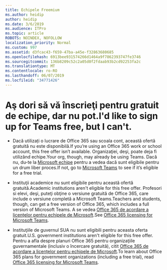 ```yaml
---
title: Echipele Freemium
ms.author: heidip
author: heidip
ms.date: 3/6/2019
ms.audience: ITPro
ms.topic: article
ROBOTS: NOINDEX, NOFOLLOW
localization_priority: Normal
ms.custom: 997
ms.assetid: d3fcac43-f659-47ba-a45e-f32863680685
ms.openlocfilehash: 6913bee931574266d1464a9f7862393747fe3746
ms.sourcegitcommit: 136b8209c52c2a05d0f2fdaab93b2cd92253fa2c
ms.translationtype: MT
ms.contentlocale: ro-RO
ms.lasthandoff: 06/07/2019
ms.locfileid: "34771426"
---
```

# <a name="id-like-to-sign-up-for-teams-free-but-i-cant"></a><span data-ttu-id="c4615-102">Aş dori să vă înscrieţi pentru gratuit de echipe, dar nu pot.</span><span class="sxs-lookup"><span data-stu-id="c4615-102">I'd like to sign up for Teams free, but I can't.</span></span>

- <span data-ttu-id="c4615-103">Dacă utilizați o lucrare de Office 365 sau scoala cont, această ofertă gratuită nu este disponibilă.</span><span class="sxs-lookup"><span data-stu-id="c4615-103">If you’re using an Office 365 work or school account, this free offer isn’t available.</span></span> <span data-ttu-id="c4615-104">Organizaţiei, deşi, poate deja fi utilizând echipe.</span><span class="sxs-lookup"><span data-stu-id="c4615-104">Your org, though, may already be using Teams.</span></span> <span data-ttu-id="c4615-105">Dacă nu, du-te la [Microsoft echipe](https://products.office.com/microsoft-teams/group-chat-software) pentru a vedea dacă sunt eligibile pentru un drum liber proces.</span><span class="sxs-lookup"><span data-stu-id="c4615-105">If not, go to [Microsoft Teams](https://products.office.com/microsoft-teams/group-chat-software) to see if it’s eligible for a free trial.</span></span>

- <span data-ttu-id="c4615-106">Instituţii academice nu sunt eligibile pentru această ofertă gratuită.</span><span class="sxs-lookup"><span data-stu-id="c4615-106">Academic institutions aren't eligible for this free offer.</span></span> <span data-ttu-id="c4615-107">Profesori si elevi, deşi, puteţi obţine o versiune gratuită de Office 365, care include o versiune completă a Microsoft Teams.</span><span class="sxs-lookup"><span data-stu-id="c4615-107">Teachers and students, though, can get a free version of Office 365, which includes a full version of Microsoft Teams.</span></span> <span data-ttu-id="c4615-108">A se vedea [Office 365 de acordare a licenţelor pentru echipele de Microsoft](https://docs.microsoft.com/microsoftteams/office-365-licensing).</span><span class="sxs-lookup"><span data-stu-id="c4615-108">See [Office 365 licensing for Microsoft Teams](https://docs.microsoft.com/microsoftteams/office-365-licensing).</span></span>

- <span data-ttu-id="c4615-109">Instituţiile de guvernul SUA nu sunt eligibili pentru aceasta oferta gratuit.</span><span class="sxs-lookup"><span data-stu-id="c4615-109">U.S. government institutions aren't eligible for this free offer.</span></span> <span data-ttu-id="c4615-110">Pentru a afla despre planuri Office 365 pentru organizaţiile guvernamentale (inclusiv o încercare gratuită), citit [Office 365 de acordare a licenţelor pentru echipele de Microsoft](https://docs.microsoft.com/microsoftteams/office-365-licensing).</span><span class="sxs-lookup"><span data-stu-id="c4615-110">To learn about Office 365 plans for government organizations (including a free trial), read [Office 365 licensing for Microsoft Teams](https://docs.microsoft.com/microsoftteams/office-365-licensing).</span></span>


